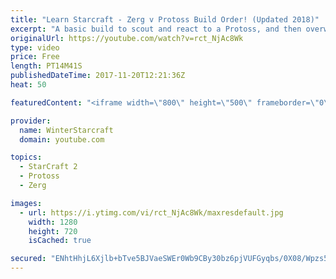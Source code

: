 ```yaml
---
title: "Learn Starcraft - Zerg v Protoss Build Order! (Updated 2018)"
excerpt: "A basic build to scout and react to a Protoss, and then overwhelm them with the swarm! Meant for lower level players looking for direction, not higher level looking for the dankest meta. -- Watch live at https://www.twitch.tv/wintergaming"
originalUrl: https://youtube.com/watch?v=rct_NjAc8Wk
type: video
price: Free
length: PT14M41S
publishedDateTime: 2017-11-20T12:21:36Z
heat: 50

featuredContent: "<iframe width=\"800\" height=\"500\" frameborder=\"0\" src=\"https://www.youtube.com/embed/rct_NjAc8Wk\" allow=\"accelerometer; autoplay; encrypted-media; gyroscope; picture-in-picture\" allowfullscreen></iframe>"

provider:
  name: WinterStarcraft
  domain: youtube.com

topics:
  - StarCraft 2
  - Protoss
  - Zerg

images:
  - url: https://i.ytimg.com/vi/rct_NjAc8Wk/maxresdefault.jpg
    width: 1280
    height: 720
    isCached: true

secured: "ENhtHhjL6Xjlb+bTve5BJVaeSWEr0Wb9CBy30bz6pjVUFGyqbs/0X08/Wpzs5pVY5UcOjSuoBcwS7uNQS3wpcNsA0vS0fMR+EcIaZE/jMcD8TQ1yNM8PsFBAq0963UKNk+Mfu5GeHjT+RrlT4JITeNHU6c0nbdijB5lmC8jshkgjT51WeYHp1kFIlsIY/wI/a/OJBKJ0bAiM4hD+bNFCaS/ecxQSxRTHWTfceaT+4BQP6MP+qs6pL2gZelNnKCVm8/91ccs1vkJY4j7ZJfmyHSI0dQytcCOXVXOQnfitpG3n6bdcyQwzmrpYnbX0OP9yOAKcpZ8iWA4+pKGM2OyFOHMY6sB7bI2rczh/hUuaeRDzKnagL7uXDbzrZNhIr9fQuIHoS0OJwAe+RbG/DRclNkOmGV+0ZW+p4J04HXhn9LI=;eDGTjWvJKU5vONuYe8oyAg=="
---
```


